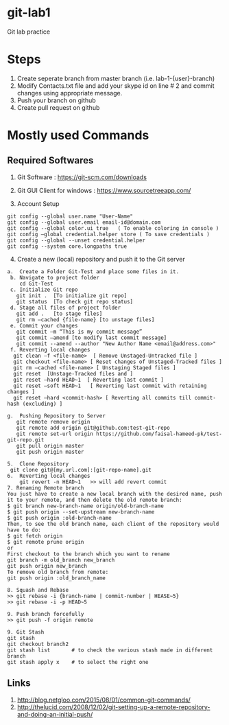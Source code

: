 # git-lab1
Git lab practice

# Steps
1. Create seperate branch from master branch (i.e. lab-1-{user}-branch)
2. Modify Contacts.txt file and add your skype id on line # 2 and commit changes using appropriate message.
3. Push your branch on github
4. Create pull request on github

# Mostly used Commands

## Required Softwares
1.	Git Software : https://git-scm.com/downloads
2.	Git GUI Client for windows : https://www.sourcetreeapp.com/

3.	Account Setup
```
git config --global user.name "User-Name"
git config --global user.email email-id@domain.com
git config --global color.ui true   ( To enable coloring in console )
git config –global credential.helper store ( To save credentials )
git config --global --unset credential.helper
git config --system core.longpaths true
```

4.	Create a new (local) repository and push it to the Git server
```
a.	Create a Folder Git-Test and place some files in it.
 b.	Navigate to project folder
    cd Git-Test
 c.	Initialize Git repo
   git init .  [To initialize git repo]
   git status  [To check git repo status]
 d.	Stage all files of project folder
   git add .   [to stage files]
   git rm –cached {file-name} [to unstage files]
 e.	Commit your changes
   git commit –m “This is my commit message”
   git commit –amend [to modify last commit message]
   git commit --amend --author "New Author Name <email@address.com>" 
 f.	Reverting local changes
  git clean –f <file-name>  [ Remove Unstaged-Untracked file ]
  git checkout <file-name> [ Reset changes of Unstaged-Tracked files ]
  git rm –cached <file-name> [ Unstaging Staged files ]
  git reset  [Unstage-Tracked files and ]
  git reset –hard HEAD~1  [ Reverting last commit ]
  git reset –soft HEAD~1   [ Reverting last commit with retaining changes ]
  git reset –hard <commit-hash> [ Reverting all commits till commit-hash (excluding) ]

g.	Pushing Repository to Server
   git remote remove origin
   git remote add origin git@github.com:test-git-repo
   git remote set-url origin https://github.com/faisal-hameed-pk/test-git-repo.git
   git pull origin master
   git push origin master
```
```
5.	Clone Repository
 git clone git@[my.url.com]:[git-repo-name].git
6.	Reverting local changes
	git revert -n HEAD~1   >> will add revert commit
7. Renaming Remote branch
You just have to create a new local branch with the desired name, push it to your remote, and then delete the old remote branch:
$ git branch new-branch-name origin/old-branch-name
$ git push origin --set-upstream new-branch-name
$ git push origin :old-branch-name
Then, to see the old branch name, each client of the repository would have to do:
$ git fetch origin
$ git remote prune origin
or
First checkout to the branch which you want to rename
git branch -m old_branch new_branch
git push origin new_branch
To remove old branch from remote:
git push origin :old_branch_name

8. Squash and Rebase
>> git rebase -i {branch-name | commit-number | HEASE~5}
>> git rebase -i -p HEAD~5

9. Push branch forcefully
>> git push -f origin remote

9. Git Stash
git stash
git checkout branch2
git stash list       # to check the various stash made in different branch
git stash apply x    # to select the right one
```
## Links
1. http://blog.netgloo.com/2015/08/01/common-git-commands/
2. http://thelucid.com/2008/12/02/git-setting-up-a-remote-repository-and-doing-an-initial-push/
